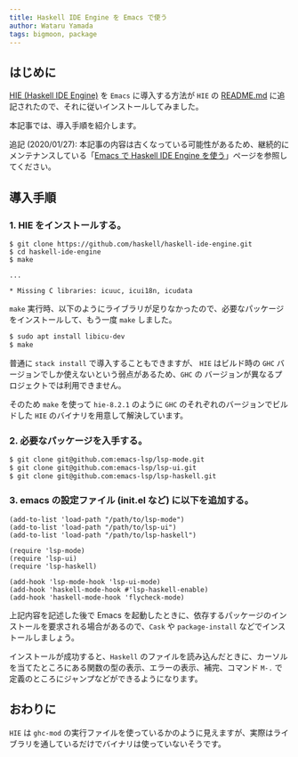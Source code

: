 ```yaml
---
title: Haskell IDE Engine を Emacs で使う
author: Wataru Yamada
tags: bigmoon, package
---
```


## はじめに

[HIE (Haskell IDE Engine)](https://github.com/haskell/haskell-ide-engine) を `Emacs` に導入する方法が `HIE` の [README.md](https://github.com/haskell/haskell-ide-engine/pull/502/files) に追記されたので、それに従いインストールしてみました。

本記事では、導入手順を紹介します。

追記 (2020/01/27): 本記事の内容は古くなっている可能性があるため、継続的にメンテナンスしている「[Emacs で Haskell IDE Engine を使う](/hie/emacs.html)」ページを参照してください。

<!--more-->

## 導入手順

### 1. HIE をインストールする。

```bssh
$ git clone https://github.com/haskell/haskell-ide-engine.git
$ cd haskell-ide-engine
$ make

...

* Missing C libraries: icuuc, icui18n, icudata
```

`make` 実行時、以下のようにライブラリが足りなかったので、必要なパッケージをインストールして、もう一度 `make` しました。

```bash
$ sudo apt install libicu-dev
$ make
```

普通に `stack install` で導入することもできますが、 `HIE` はビルド時の `GHC` バージョンでしか使えないという弱点があるため、`GHC` の バージョンが異なるプロジェクトでは利用できません。

そのため `make` を使って `hie-8.2.1` のように `GHC` のそれぞれのバージョンでビルドした `HIE` のバイナリを用意して解決しています。

### 2. 必要なパッケージを入手する。

```bash
$ git clone git@github.com:emacs-lsp/lsp-mode.git
$ git clone git@github.com:emacs-lsp/lsp-ui.git
$ git clone git@github.com:emacs-lsp/lsp-haskell.git
```

### 3. emacs の設定ファイル (init.el など) に以下を追加する。

```elisp
(add-to-list 'load-path "/path/to/lsp-mode")
(add-to-list 'load-path "/path/to/lsp-ui")
(add-to-list 'load-path "/path/to/lsp-haskell")

(require 'lsp-mode)
(require 'lsp-ui)
(require 'lsp-haskell)

(add-hook 'lsp-mode-hook 'lsp-ui-mode)
(add-hook 'haskell-mode-hook #'lsp-haskell-enable)
(add-hook 'haskell-mode-hook 'flycheck-mode)
```

上記内容を記述した後で Emacs を起動したときに、依存するパッケージのインストールを要求される場合があるので、`Cask` や `package-install` などでインストールしましょう。

インストールが成功すると、`Haskell` のファイルを読み込んだときに、カーソルを当てたところにある関数の型の表示、エラーの表示、補完、コマンド `M-.` で定義のところにジャンプなどができるようになります。

## おわりに

`HIE` は `ghc-mod` の実行ファイルを使っているかのように見えますが、実際はライブラリを通しているだけでバイナリは使っていないそうです。
